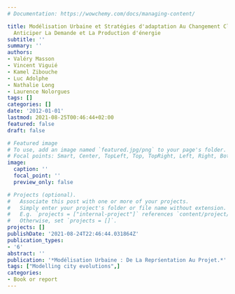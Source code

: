 ```yaml
---
# Documentation: https://wowchemy.com/docs/managing-content/

title: Modélisation Urbaine et Stratégies d'adaptation Au Changement Climatique Pour
  Anticiper La Demande et La Production d'énergie
subtitle: ''
summary: ''
authors:
- Valéry Masson
- Vincent Viguié
- Kamel Zibouche
- Luc Adolphe
- Nathalie Long
- Laurence Nolorgues
tags: []
categories: []
date: '2012-01-01'
lastmod: 2021-08-25T00:46:44+02:00
featured: false
draft: false

# Featured image
# To use, add an image named `featured.jpg/png` to your page's folder.
# Focal points: Smart, Center, TopLeft, Top, TopRight, Left, Right, BottomLeft, Bottom, BottomRight.
image:
  caption: ''
  focal_point: ''
  preview_only: false

# Projects (optional).
#   Associate this post with one or more of your projects.
#   Simply enter your project's folder or file name without extension.
#   E.g. `projects = ["internal-project"]` references `content/project/deep-learning/index.md`.
#   Otherwise, set `projects = []`.
projects: []
publishDate: '2021-08-24T22:46:44.031864Z'
publication_types:
- '6'
abstract: ''
publication: '*Modélisation Urbaine : De La Reprśentation Au Projet.*'
tags: ["Modelling city evolutions",]
categories:
- Book or report
---
```

